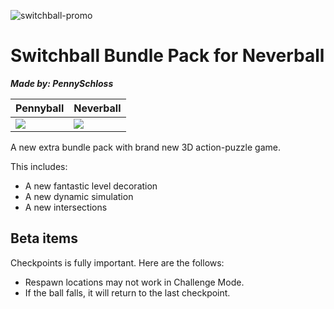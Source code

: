 ![switchball-promo](img/promo/switchball-logo.jpg)
# Switchball Bundle Pack for Neverball
***Made by: PennySchloss***

Pennyball | Neverball
----------|----------
<a href="https://discord.gg/qnJR263Hm2"><img src="https://img.shields.io/discord/886320472088797184?logo=discord"></a> | <a href="https://discord.gg/HhMfr4N6H6"><img src="https://img.shields.io/discord/669254822758711297?logo=discord"></a>

A new extra bundle pack with brand new 3D action-puzzle game.

This includes:
* A new fantastic level decoration
* A new dynamic simulation
* A new intersections

## Beta items
Checkpoints is fully important. Here are the follows:
* Respawn locations may not work in Challenge Mode.
* If the ball falls, it will return to the last checkpoint.
